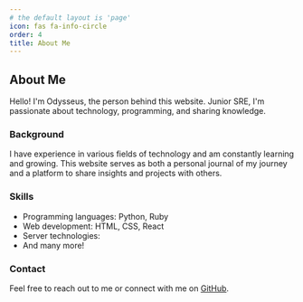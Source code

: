 ```yaml
---
# the default layout is 'page'
icon: fas fa-info-circle
order: 4
title: About Me
---
```


## About Me

Hello! I'm Odysseus, the person behind this website. Junior SRE, I'm passionate about technology, programming, and sharing knowledge.

### Background

I have experience in various fields of technology and am constantly learning and growing. This website serves as both a personal journal of my journey and a platform to share insights and projects with others.

### Skills

- Programming languages: Python, Ruby
- Web development: HTML, CSS, React
- Server technologies:
- And many more!

### Contact

Feel free to reach out to me or connect with me on [GitHub](https://github.com/odysseustheironwolf).
